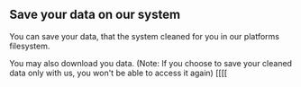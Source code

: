 ## Save your data on our system

You can save your data, that the system cleaned for you in our platforms filesystem.

You may also download you data. (Note: If you choose to save your cleaned data only with us, you won't be able to access it again)
[[[[
